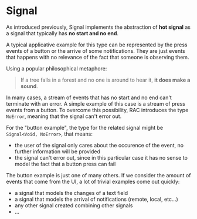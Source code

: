 # Signal

As introduced previously, Signal implements the abstraction of **hot signal** as a signal that typically has **no start and no end**.

A typical applicative example for this type can be represented by the press events of a button or the arrive of some notifications. They are just events that happens with no relevance of the fact that someone is observing them.

Using a popular philosophical metaphore:
>If a tree falls in a forest and no one is around to hear it, **it does make a sound**.

In many cases, a stream of events that has no start and no end can't terminate with an error. A simple example of this case is a stream of press events from a button. To overcome this possibility, RAC introduces the type `NoError`, meaning that the signal can't error out.

For the "button example", the type for the related signal might be `Signal<Void, NoError>`, that means:
- the user of the signal only cares about the occurence of the event, no further information will be provided
- the signal can't error out, since in this particular case it has no sense to model the fact that a button press can fail

The button example is just one of many others. If we consider the amount of events that come from the UI, a lot of trivial examples come out quickly:
- a signal that models the changes of a text field
- a signal that models the arrival of notifications (remote, local, etc...)
- any other signal created combining other signals
- ...
